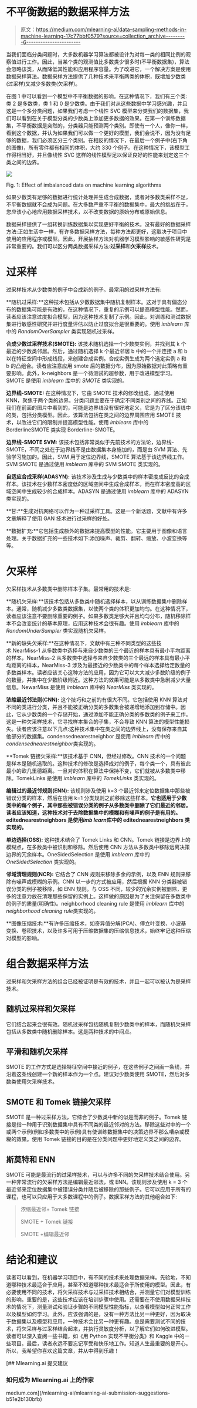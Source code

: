 # 不平衡数据的数据采样方法

> 原文：<https://medium.com/mlearning-ai/data-sampling-methods-in-machine-learning-17c77bbf0579?source=collection_archive---------6----------------------->

当我们面临分类问题时，大多数机器学习算法都被设计为对每一类的相同比例的观察值进行工作。因此，当某个类的观测值比多数类少很多时(不平衡数据集)，算法会忽略该类，从而降低其性能和应用程序容量。为了改进它，一个解决方案是使用数据采样算法。数据采样方法提供了几种技术来平衡两类的体积，既增加少数类(过采样)又减少多数类(欠采样)。

在图 1 中可以看到一个模型中不平衡数据的影响。在这种情况下，我们有三个类:类 2 是多数类，类 1 和 0 是少数类。由于我们对从这些数据中学习感兴趣，并且这是一个多分类问题，如果我们考虑一个线性 SVC 模型来分类我们的数据集，我们可以看到在关于模型分类的少数类上添加更多数据的效果。在第一个训练数据集，不平衡数据是突然的，分类器只能预测两个类别。即使有一个人，像你一样，看到这个数据，并认为如果我们可以做一个更好的模型，我们会说不，因为没有足够的数据，我们必须区分三个类别。在相反的情况下，在最后一个例子中(右下角的图像)，所有零件都有相同的体积，大约 330 个例子。在这种情况下，该模型工作得相当好，并且像线性 SVC 这样的线性模型足以保证良好的性能来划定这三个类之间的边界。

![](img/592bbfe7724614594accb58771d59880.png)

Fig. 1: Effect of imbalanced data on machine learning algorithms

如果少数类有足够的数据进行统计处理并生成合成数据，或者对多数类采样不足，不平衡数据就不会成为问题。在大多数严重不平衡的数据集中，最大的挑战在于，您应该小心地应用数据采样技术，以不改变数据的原始分布或原始信息。

数据采样提供了一组转换训练数据集以实现更好平衡的技术。没有最好的数据采样方法:正如生活中一样，有许多数据采样方法，每种方法都更好，这取决于项目中使用的应用程序或模型。因此，开展抽样方法对机器学习模型影响的敏感性研究是非常重要的。我们可以区分两类数据采样方法:**过采样**和**欠采样**技术。

# 过采样

过采样技术从少数类的例子中合成新的例子。最常用的过采样方法有:

**随机过采样:**这种技术包括从少数数据集中随机复制样本。这对于具有偏态分布的数据集可能是有效的，在这种情况下，重复的示例可以提高模型性能。然而，读者应该注意过度拟合模型，因为这种技术复制了示例。因此，对训练和测试数据集进行敏感性研究并进行度量评估以防止过度拟合是很重要的。使用 *imblearn* 库中的 *RandomOverSampler* 类实现随机过采样。

**合成少数过采样技术(SMOTE):** 该技术随机选择一个少数类实例，并找到其 k 个最近的少数类邻居。然后，通过随机选择 k 个最近邻居 b 中的一个并连接 a 和 b 以在特征空间中形成线段，来创建合成实例。合成实例生成为两个选定实例 a 和 b 的凸组合。读者应注意应用 smote 后的数据分布，因为原始数据对此策略有重要影响。此外，k-neighbors 是一个待测试的超参数，用于改进模型学习。SMOTE 是使用 *imblearn* 库中的 *SMOTE* 类实现的。

**边界线-SMOTE:** 在这种情况下，它由 SMOTE 技术的修改组成，通过使用 KNN，聚焦于两个类的边界。分类问题主要在于确定不同类别之间的界线。正如我们在前面的图片中看到的，可能是边界线没有很好地定义，它是为了区分该线中的类，包括分类模型。因此，该算法包括在类之间的边界周围应用 SMOTE 技术，以改进它们的限制并提高模型性能。使用 *imblearn* 库中的 BorderlineSMOTE 类实现 Borderline-SMOTE。

**边界线-SMOTE SVM:** 该技术包括非常类似于先前技术的方法论，边界线-SMOTE，不同之处在于边界线不是由数据集本身施加的，而是由 SVM 算法、先验学习施加的。因此，SVM 用于定位边界线，SMOTE 算法基于该边界线工作。SVM SMOTE 是通过使用 *imblearn* 库中的 SVM SMOTE 类实现的。

**自适应合成采样(ADASYN):** 该技术涉及生成与少数类中的样本密度成反比的合成样本。该技术在少数样本密度低的区域空间中生成合成样本，而在样本密度高的区域空间中生成较少的合成样本。ADASYN 是通过使用 *imblearn* 库中的 ADASYN 类实现的。

**甘:**生成对抗网络可以作为一种过采样工具。这是一个新话题，文献中有许多文章解释了使用 GAN 技术进行过采样的好处。

**数据扩充:**它包括生成额外的数据来提高模型的性能。它主要用于图像和语言处理。关于数据扩充的一些技术如下:添加噪声、裁剪、翻转、缩放、小波变换等等。

# 欠采样

欠采样技术从多数类中删除样本子集。最常用的技术是:

**随机欠采样:**该技术包括从多数类中随机选择样本，以从训练数据集中删除样本。通常，随机减少多数类数据集，以使两个类的体积更加均匀。在这种情况下，读者应该注意不要删除重要的例子。如果多数类足够大并且均匀分布，随机移除样本不会改变统计的基本原理，应用这种技术会很有趣。使用 *imblearn* 库中的 *RandomUnderSampler* 类实现随机欠采样。

**新的缺失欠采样:**在这种情况下，文献中有三种不同类型的这些技术:NearMiss-1 从多数类中选择与来自少数类的三个最近的样本具有最小平均距离的样本，NearMiss-2 从多数类中选择与来自少数类的三个最远的样本具有最小平均距离的样本，NearMiss-3 涉及为最接近的少数类中的每个样本选择给定数量的多数类样本。读者应该关心这种方法的应用，因为它可以大大减少多数阶级的例子的数量，并集中在少数阶级附近。这种方法的效果可能是从多数类中急剧减少大量信息。NewarMiss 是使用 *imblearn* 库中的 *NearMiss* 类实现的。

**浓缩最近邻法则(CNN):** 这个技巧和之前的有很大不同。它包括使用 KNN 算法对不同的类进行分类，并且不能被正确分类的多数集合被递增地添加到存储中。因此，它从少数类的一个存储开始，通过添加不能正确分类的多数类的例子来工作。这是一种欠采样技术，它寻找样本集合的子集，不会导致 KNN 算法的模型性能损失。读者应该注意以下几点:这种技术集中在类之间的边界线上，没有保存来自其他部分的数据集。condensednearestneighbor 是使用 *imblearn* 库中的*condensednearestneighbor*类实现的。

**Tomek 链接欠采样:**该技术基于 CNN，但经过修改。CNN 技术的一个问题是样本是随机选取的。这种技术的修改是选择成对的例子，每个类一个，具有彼此最小的欧几里德距离。一旦对的体积在算法中保持不变，它们就被从多数类中移除。TomekLinks 是使用 *imblearn* 库中的 *TomekLinks* 类实现的。

**编辑过的最近邻规则(ENN):** 该规则涉及使用 k=3 个最近邻来定位数据集中那些被错误分类的样本，然后在应用 k=1 分类规则之前移除这些样本。**它也适用于少数类中的每个例子，其中那些被错误分类的例子从多数类中删除了它们最近的邻居。读者应该知道，这种技术对于去除数据集中的模糊和有噪声的例子是有用的。editednearestneighbors 是使用*imb learn*库中的 editednearestneighbors 类实现的。**

**单边选择(OSS):** 这种技术结合了 Tomek Links 和 CNN。Tomek 链接是边界上的模糊点，在多数类中被识别和移除。然后使用 CNN 方法从多数类中移除远离决策边界的冗余样本。OneSidedSelection 是使用 *imblearn* 库中的 *OneSidedSelection* 类实现的。

**邻域清理规则(NCR):** 它结合了 CNN 规则来移除多余的示例，以及 ENN 规则来移除有噪声或模糊的示例。CNN 以一步的方式被应用，然后根据 KNN 分类器被错误分类的例子被移除，如 ENN 规则。与 OSS 不同，较少的冗余实例被删除，更多的注意力放在清理那些保留的实例上。这样做的原因是为了关注保留在多数类中的例子的质量(明确性)。neighborhood cleaning rule 是使用 *imblearn* 库中的*neighborhood cleaning rule*类实现的。

**图像压缩技术:**有许多压缩技术，如奇异值分解(PCA)、傅立叶变换、小波基变换、卷积技术，以及许多可用于压缩数据集的压缩信息技术，始终牢记这种压缩对模型的影响。

# 组合数据采样方法

过采样和欠采样方法的组合已经被证明是有效的技术，并且一起可以被认为是采样技术。

## **随机过采样和欠采样**

它们结合起来会很有效。随机过采样包括随机复制少数类中的样本，而随机欠采样包括从多数类中随机删除样本。这是两种技术的中间点。

## **平滑和随机欠采样**

SMOTE 的工作方式是选择特征空间中接近的例子，在这些例子之间画一条线，并沿着这条线创建一个新的样本作为一个点。建议对少数类使用 SMOTE，然后对多数类使用欠采样技术。

## **SMOTE 和 Tomek 链接欠采样**

SMOTE 是一种过采样方法，它综合了少数类中新的似是而非的例子。Tomek 链接是指一种用于识别数据集中具有不同类的最近邻对的方法。移除这些对中的一个或两个示例(例如多数类中的示例)具有使训练数据集中的决策边界不那么嘈杂或模糊的效果。使用 Tomek 链接的目的是在分类问题中更好地定义类之间的边界。

## **斯莫特和 ENN**

SMOTE 可能是最流行的过采样技术，可以与许多不同的欠采样技术结合使用。另一种非常流行的欠采样方法是编辑最近邻法，或 ENN。该规则涉及使用 k = 3 个最近邻来定位数据集中被错误分类并随后被移除的那些例子。它可以应用于所有的课程，也可以只应用于大多数课程中的例子。数据采样方法的其他组合如下:

> 浓缩最近邻+ Tomek 链接
> 
> SMOTE + Tomek 链接
> 
> SMOTE +编辑最近邻

# 结论和建议

读者可以看到，在机器学习项目中，有不同的技术来处理数据采样。先验地，不知道哪种技术最适合于应用，甚至不知道哪种技术最适合于所使用的模型。因此，有必要使用不同的技术，将欠采样技术与过采样技术相结合，并测量它们对模型训练的影响。重要的是，这些技术应该在培训步骤中使用。还需要在不使用数据采样技术的情况下，测量测试和验证步骤的不同模型性能指标，以查看模型如何正常工作以及模型如何学习。此外，应该强调的是，没有一种方法比另一种更好，因为取决于数据集以及模型和应用，一种技术会比另一种更有趣。总是需要测试不同的技术，将欠采样与过采样结合起来，并执行灵敏度分析，以了解它们如何改进模型。读者可以深入查阅一些书籍，如《用 Python 实现不平衡分类》和 Kaggle 中的一些项目。最后，读者永远不要忘记享受和快乐地工作。知道人生最重要的是开心。所以，我希望你喜欢这篇文章，并从中得到乐趣！

[](/mlearning-ai/mlearning-ai-submission-suggestions-b51e2b130bfb) [## Mlearning.ai 提交建议

### 如何成为 Mlearning.ai 上的作家

medium.com](/mlearning-ai/mlearning-ai-submission-suggestions-b51e2b130bfb)